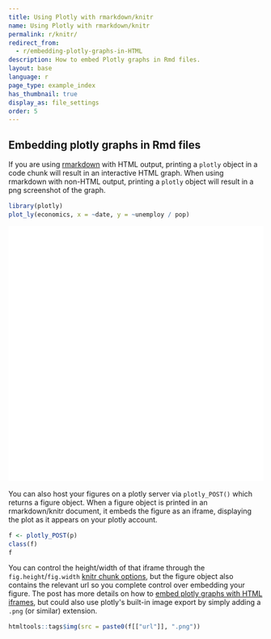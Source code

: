 ```yaml
---
title: Using Plotly with rmarkdown/knitr
name: Using Plotly with rmarkdown/knitr 
permalink: r/knitr/
redirect_from:
  - r/embedding-plotly-graphs-in-HTML
description: How to embed Plotly graphs in Rmd files.
layout: base
language: r
page_type: example_index
has_thumbnail: true
display_as: file_settings
order: 5
---
```


## Embedding plotly graphs in Rmd files



If you are using [rmarkdown](http://rmarkdown.rstudio.com/) with HTML output, printing a `plotly` object in a code chunk will result in an interactive HTML graph. When using rmarkdown with non-HTML output, printing a `plotly` object will result in a png screenshot of the graph.


```r
library(plotly)
plot_ly(economics, x = ~date, y = ~unemploy / pop)
```

![plot of chunk unnamed-chunk-2](figure/unnamed-chunk-2-1.png)



You can also host your figures on a plotly server via `plotly_POST()` which returns a figure object. When a figure object is printed in an rmarkdown/knitr document, it embeds the figure as an iframe, displaying the plot as it appears on your plotly account.


```r
f <- plotly_POST(p)
class(f)
f
```

You can control the height/width of that iframe through the `fig.height`/`fig.width` [knitr chunk options](http://yihui.name/knitr/options/), but the figure object also contains the relevant url so you complete control over embedding your figure. The post has more details on how to [embed plotly graphs with HTML iframes](http://help.plot.ly/embed-graphs-in-websites/), but could also use plotly's built-in image export by simply adding a `.png` (or similar) extension.


```r
htmltools::tags$img(src = paste0(f[["url"]], ".png"))
```


